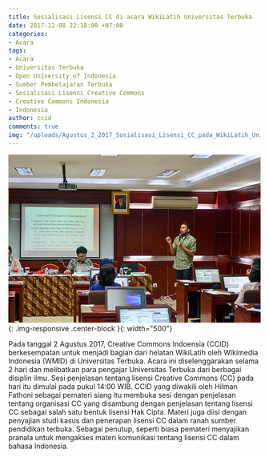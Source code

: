 ```yaml
---
title: Sosialisasi Lisensi CC di acara WikiLatih Universitas Terbuka
date: 2017-12-08 22:18:00 +07:00
categories:
- Acara
tags:
- Acara
- Universitas Terbuka
- Open University of Indonesia
- Sumber Pembelajaran Terbuka
- Sosialisasi Lisensi Creative Commons
- Creative Commons Indonesia
- Indonesia
author: ccid
comments: true
img: "/uploads/Agustus_2_2017_Sosialisasi_Lisensi_CC_pada_WikiLatih_Universitas_Terbuka.jpg"
---
```


![Agustus_2_2017_Sosialisasi_Lisensi_CC_pada_WikiLatih_Universitas_Terbuka.jpg](/uploads/Agustus_2_2017_Sosialisasi_Lisensi_CC_pada_WikiLatih_Universitas_Terbuka.jpg){: .img-responsive .center-block }{: width="500"}

Pada tanggal 2 Agustus 2017, Creative Commons Indoensia (CCID) berkesempatan untuk menjadi bagian dari helatan WikiLatih oleh Wikimedia Indonesia (WMID) di Universitas Terbuka. Acara ini diselenggarakan selama 2 hari dan melibatkan para pengajar Universitas Terbuka dari berbagai disiplin ilmu. Sesi penjelasan tentang lisensi Creative Commons (CC) pada hari itu dimulai pada pukul 14:00 WIB. CCID yang diwakili oleh Hilman Fathoni sebagai pemateri siang itu membuka sesi dengan penjelasan tentang organisasi CC yang disambung dengan penjelasan tentang lisensi CC sebagai salah satu bentuk lisensi Hak Cipta. Materi juga diisi dengan penyajian studi kasus dan penerapan lisensi CC dalam ranah sumber pendidikan terbuka. Sebagai penutup, seperti biasa pemateri menyajikan pranala untuk mengakses materi komunikasi tentang lisensi CC dalam bahasa Indonesia.